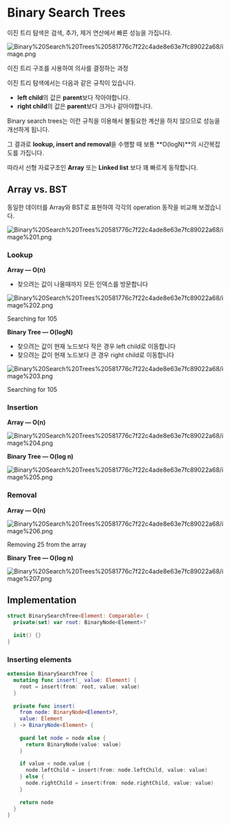 # Binary Search Trees

이진 트리 탐색은 검색, 추가, 제거 연산에서 빠른 성능을 가집니다.

![Binary%20Search%20Trees%20581776c7f22c4ade8e63e7fc89022a68/image.png](Binary%20Search%20Trees%20581776c7f22c4ade8e63e7fc89022a68/image.png)

이진 트리 구조를 사용하여 의사를 결정하는 과정

이진 트리 탐색에서는 다음과 같은 규칙이 있습니다.

- **left child**의 값은 **parent**보다 작아야합니다.
- **right child**의 값은 **parent**보다 크거나 같아야합니다.

Binary search trees는 이런 규칙을 이용해서 불필요한 계산을 하지 않으므로 성능을 개선하게 됩니다.

그 결과로 **lookup, insert and removal**을 수행할 때 보통 **O(logN)**의 시간복잡도를 가집니다.

따라서 선형 자료구조인 **Array** 또는 **Linked list** 보다 꽤 빠르게 동작합니다.

## Array vs. BST

동일한 데이터를 Array와 BST로 표현하여 각각의 operation 동작을 비교해 보겠습니다.

![Binary%20Search%20Trees%20581776c7f22c4ade8e63e7fc89022a68/image%201.png](Binary%20Search%20Trees%20581776c7f22c4ade8e63e7fc89022a68/image%201.png)

### Lookup

**Array — O(n)**

- 찾으려는 값이 나올때까지 모든 인덱스를 방문합니다

![Binary%20Search%20Trees%20581776c7f22c4ade8e63e7fc89022a68/image%202.png](Binary%20Search%20Trees%20581776c7f22c4ade8e63e7fc89022a68/image%202.png)

Searching for 105

**Binary Tree — O(logN)**

- 찾으려는 값이 현재 노드보다 작은 경우 left child로 이동합니다
- 찾으려는 값이 현재 노드보다 큰 경우 right child로 이동합니다

![Binary%20Search%20Trees%20581776c7f22c4ade8e63e7fc89022a68/image%203.png](Binary%20Search%20Trees%20581776c7f22c4ade8e63e7fc89022a68/image%203.png)

Searching for 105

### Insertion

**Array — O(n)**

![Binary%20Search%20Trees%20581776c7f22c4ade8e63e7fc89022a68/image%204.png](Binary%20Search%20Trees%20581776c7f22c4ade8e63e7fc89022a68/image%204.png)

**Binary Tree — O(log n)**

![Binary%20Search%20Trees%20581776c7f22c4ade8e63e7fc89022a68/image%205.png](Binary%20Search%20Trees%20581776c7f22c4ade8e63e7fc89022a68/image%205.png)

### Removal

**Array — O(n)**

![Binary%20Search%20Trees%20581776c7f22c4ade8e63e7fc89022a68/image%206.png](Binary%20Search%20Trees%20581776c7f22c4ade8e63e7fc89022a68/image%206.png)

Removing 25 from the array

**Binary Tree — O(log n)**

![Binary%20Search%20Trees%20581776c7f22c4ade8e63e7fc89022a68/image%207.png](Binary%20Search%20Trees%20581776c7f22c4ade8e63e7fc89022a68/image%207.png)

## Implementation

```swift
struct BinarySearchTree<Element: Comparable> {
  private(set) var root: BinaryNode<Element>?
  
  init() {}
}
```

### Inserting elements

```swift
extension BinarySearchTree {
  mutating func insert(_ value: Element) {
    root = insert(from: root, value: value)
  }
  
  private func insert(
    from node: BinaryNode<Element>?,
    value: Element
  ) -> BinaryNode<Element> {
    
    guard let node = node else {
      return BinaryNode(value: value)
    }
    
    if value < node.value {
      node.leftChild = insert(from: node.leftChild, value: value)
    } else {
      node.rightChild = insert(from: node.rightChild, value: value)
    }
    
    return node
  }
}
```